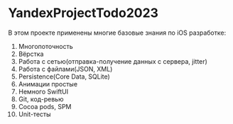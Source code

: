 # YandexProjectTodo2023

В этом проекте применены многие базовые знания по iOS разработке:

1. Многопоточность
2. Вёрстка
3. Работа с сетью(отправка-получение данных с сервера, jitter)
4. Работа с файлами(JSON, XML)
5. Persistence(Core Data, SQLite)
6. Анимации простые
7. Немного SwiftUI
8. Git, код-ревью 
9. Cocoa pods, SPM
10. Unit-тесты
